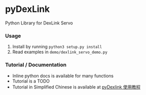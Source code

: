# pyDexLink
Python Library for DexLink Servo

### Usage
1. Install by running `python3 setup.py install`
2. Read examples in `demo/dexlink_servo_demo.py`

### Tutorial / Documentation
- Inline python docs is available for many functions
- Tutorial is a TODO
- Tutorial in Simplified Chinese is available at [pyDexlink 使用教程](https://github.com/njzhangyifei/pyDexLink/tree/master/tutorial)

